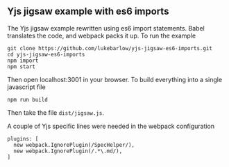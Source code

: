 Yjs jigsaw example with es6 imports
-----------------------------------

The Yjs jigsaw example rewritten using es6 import statements. Babel translates 
the code, and webpack packs it up. To run the example

```
git clone https://github.com/lukebarlow/yjs-jigsaw-es6-imports.git
cd yjs-jigsaw-es6-imports
npm import
npm start
```

Then open localhost:3001 in your browser. To build everything into a single
javascript file

```
npm run build
```

Then take the file `dist/jigsaw.js`.


A couple of Yjs specific lines were needed in the webpack configuration

```
plugins: [
  new webpack.IgnorePlugin(/SpecHelper/),
  new webpack.IgnorePlugin(/.*\.md/),
]
```